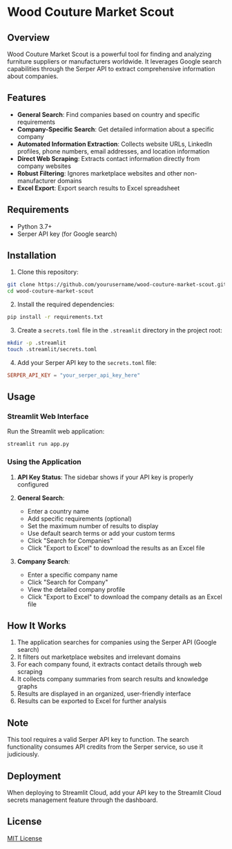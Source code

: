 # Wood Couture Market Scout

## Overview
Wood Couture Market Scout is a powerful tool for finding and analyzing furniture suppliers or manufacturers worldwide. It leverages Google search capabilities through the Serper API to extract comprehensive information about companies.

## Features
- **General Search**: Find companies based on country and specific requirements
- **Company-Specific Search**: Get detailed information about a specific company
- **Automated Information Extraction**: Collects website URLs, LinkedIn profiles, phone numbers, email addresses, and location information
- **Direct Web Scraping**: Extracts contact information directly from company websites
- **Robust Filtering**: Ignores marketplace websites and other non-manufacturer domains
- **Excel Export**: Export search results to Excel spreadsheet

## Requirements
- Python 3.7+
- Serper API key (for Google search)

## Installation

1. Clone this repository:
```bash
git clone https://github.com/yourusername/wood-couture-market-scout.git
cd wood-couture-market-scout
```

2. Install the required dependencies:
```bash
pip install -r requirements.txt
```

3. Create a `secrets.toml` file in the `.streamlit` directory in the project root:
```bash
mkdir -p .streamlit
touch .streamlit/secrets.toml
```

4. Add your Serper API key to the `secrets.toml` file:
```toml
SERPER_API_KEY = "your_serper_api_key_here"
```

## Usage

### Streamlit Web Interface
Run the Streamlit web application:
```bash
streamlit run app.py
```

### Using the Application

1. **API Key Status**: The sidebar shows if your API key is properly configured
2. **General Search**:
   - Enter a country name
   - Add specific requirements (optional)
   - Set the maximum number of results to display
   - Use default search terms or add your custom terms
   - Click "Search for Companies"
   - Click "Export to Excel" to download the results as an Excel file

3. **Company Search**:
   - Enter a specific company name
   - Click "Search for Company"
   - View the detailed company profile
   - Click "Export to Excel" to download the company details as an Excel file

## How It Works

1. The application searches for companies using the Serper API (Google search)
2. It filters out marketplace websites and irrelevant domains
3. For each company found, it extracts contact details through web scraping
4. It collects company summaries from search results and knowledge graphs
5. Results are displayed in an organized, user-friendly interface
6. Results can be exported to Excel for further analysis

## Note
This tool requires a valid Serper API key to function. The search functionality consumes API credits from the Serper service, so use it judiciously.

## Deployment
When deploying to Streamlit Cloud, add your API key to the Streamlit Cloud secrets management feature through the dashboard.

## License
[MIT License](LICENSE) 